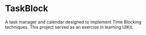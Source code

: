 # TaskBlock
A task manager and calendar designed to implement Time Blocking techniques.
This project served as an exercise in learning UIKit.
